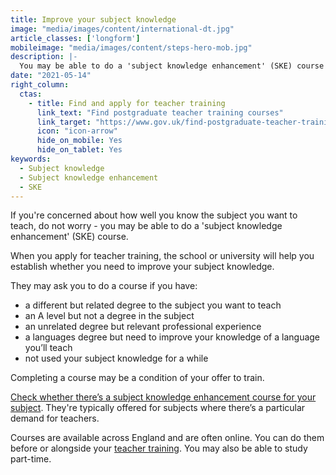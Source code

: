 ```yaml
---
title: Improve your subject knowledge
image: "media/images/content/international-dt.jpg"
article_classes: ['longform']
mobileimage: "media/images/content/steps-hero-mob.jpg"
description: |-
  You may be able to do a 'subject knowledge enhancement' (SKE) course to improve your knowledge of the subject you want to teach.
date: "2021-05-14"
right_column:
  ctas:
    - title: Find and apply for teacher training
      link_text: "Find postgraduate teacher training courses"
      link_target: "https://www.gov.uk/find-postgraduate-teacher-training-courses"
      icon: "icon-arrow"
      hide_on_mobile: Yes
      hide_on_tablet: Yes
keywords:
  - Subject knowledge
  - Subject knowledge enhancement
  - SKE
---
```

If you're concerned about how well you know the subject you want to teach, do not worry - you may be able to do a 'subject knowledge enhancement' (SKE) course.

When you apply for teacher training, the school or university will help you establish whether you need to improve your subject knowledge.

They may ask you to do a course if you have:

* a different but related degree to the subject you want to teach
* an A level but not a degree in the subject
* an unrelated degree but relevant professional experience
* a languages degree but need to improve your knowledge of a language you’ll teach
* not used your subject knowledge for a while

Completing a course may be a condition of your offer to train.

[Check whether there’s a subject knowledge enhancement course for your subject](https://www.gov.uk/government/publications/subject-knowledge-enhancement-course-directory/subject-knowledge-enhancement-ske-course-directory). They're typically offered for subjects where there’s a particular demand for teachers.

Courses are available across England and are often online. You can do them before or alongside your [teacher training](/ways-to-train). You may also be able to study part-time.
